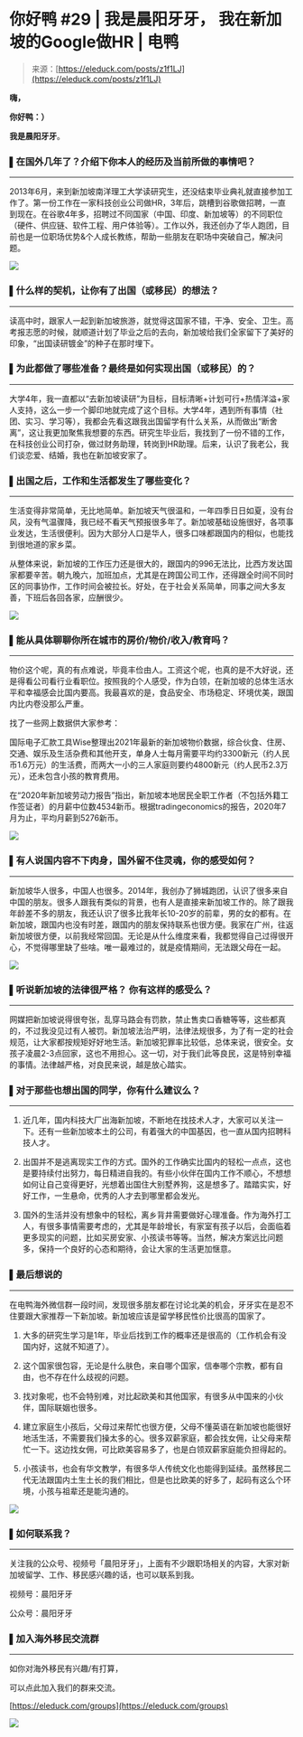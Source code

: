 <!--yml
category: 访谈
date: 2022-06-28 10:39:21
-->

# 你好鸭 #29 | 我是晨阳牙牙， 我在新加坡的Google做HR | 电鸭

> 来源：[https://eleduck.com/posts/z1f1LJ](https://eleduck.com/posts/z1f1LJ)

**嗨，**

**你好鸭：）**

**我是晨阳牙牙**。

### ▌在国外几年了？介绍下你本人的经历及当前所做的事情吧？

* * *

2013年6月，来到新加坡南洋理工大学读研究生，还没结束毕业典礼就直接参加工作了。第一份工作在一家科技创业公司做HR，3年后，跳槽到谷歌做招聘，一直到现在。在谷歌4年多，招聘过不同国家（中国、印度、新加坡等）的不同职位（硬件、供应链、软件工程、用户体验等）。工作以外，我还创办了华人跑团，目前也是一位职场优势&个人成长教练，帮助一些朋友在职场中突破自己，解决问题。

[![](img/7a15194b00a1c92b48a176b9cf97aaea.png)](https://duckfiles.oss-cn-qingdao.aliyuncs.com/eleduck/image/f65770c9-4bc1-4406-9756-32ceea22b1a5.jpeg)

### ▌什么样的契机，让你有了出国（或移民）的想法？

* * *

读高中时，跟家人一起到新加坡旅游，就觉得这国家不错，干净、安全、卫生。高考报志愿的时候，就顺道计划了毕业之后的去向，新加坡给我们全家留下了美好的印象，“出国读研镀金”的种子在那时埋下。

### ▌为此都做了哪些准备？最终是如何实现出国（或移民）的？

* * *

大学4年，我一直都以“去新加坡读研”为目标，目标清晰+计划可行+热情洋溢+家人支持，这么一步一个脚印地就完成了这个目标。大学4年，遇到所有事情（社团、实习、学习等），我都会先看这跟我出国留学有什么关系，从而做出“断舍离”，这让我更加聚焦我想要的东西。研究生毕业后，我找到了一份不错的工作，在科技创业公司打杂，做过财务助理，转岗到HR助理。后来，认识了我老公，我们谈恋爱、结婚，我也在新加坡安家了。

### ▌出国之后，工作和生活都发生了哪些变化？

* * *

生活变得非常简单，无比地简单。新加坡天气很温和，一年四季日日如夏，没有台风，没有气温骤降，我已经不看天气预报很多年了。新加坡基础设施很好，各项事业发达，生活很便利。因为大部分人口是华人，很多口味都跟国内的相似，也能找到很地道的家乡菜。

从整体来说，新加坡的工作压力还是很大的，跟国内的996无法比，比西方发达国家都要辛苦。朝九晚六，加班加点，尤其是在跨国公司工作，还得跟全时间不同时区的同事协作，工作时间会被拉长。好处，在于社会关系简单，同事之间大多友善，下班后各回各家，应酬很少。

[![](img/7675dead98b9ee6009ee8f09bd746a29.png)](https://duckfiles.oss-cn-qingdao.aliyuncs.com/eleduck/image/95cd5e77-bc06-4b5d-b642-ac2424a142eb.jpeg)

### ▌能从具体聊聊你所在城市的房价/物价/收入/教育吗？

* * *

物价这个呢，真的有点难说，毕竟丰俭由人。工资这个呢，也真的是不大好说，还是得看公司看行业看职位。按照我的个人感受，作为白领，在新加坡的总体生活水平和幸福感会比国内要高。我最喜欢的是，食品安全、市场稳定、环境优美，跟国内比内卷没那么严重。

找了一些网上数据供大家参考：

国际电子汇款工具Wise整理出2021年最新的新加坡物价数据，综合伙食、住房、交通、娱乐及生活杂费和其他开支，单身人士每月需要平均约3300新元（约人民币1.6万元）的生活费，而两大一小的三人家庭则要约4800新元（约人民币2.3万元），还未包含小孩的教育费用。

在“2020年新加坡劳动力报告”指出，新加坡本地居民全职工作者（不包括外籍工作签证者）的月薪中位数4534新币。根据tradingeconomics的报告，2020年7月为止，平均月薪到5276新币。

[![](img/4363431a56595b891c69b3298fa77e6f.png)](https://duckfiles.oss-cn-qingdao.aliyuncs.com/eleduck/image/02e44457-33eb-4b1c-861e-6b1782aab8ad.jpeg)

### ▌有人说国内容不下肉身，国外留不住灵魂，你的感受如何？

* * *

新加坡华人很多，中国人也很多。2014年，我创办了狮城跑团，认识了很多来自中国的朋友。很多人跟我有类似的背景，也有人是直接来新加坡工作的。除了跟我年龄差不多的朋友，我还认识了很多比我年长10-20岁的前辈，男的女的都有。在新加坡，跟国内也没有时差，跟国内的朋友保持联系也很方便。我家在广州，往返新加坡很方便，以前我经常回国。无论是从什么维度来看，我都觉得自己过得很开心，不觉得哪里缺了些啥。唯一最难过的，就是疫情期间，无法跟父母在一起。

[![](img/e698bb4cf981f0e91ab4149d6eeebb07.png)](https://duckfiles.oss-cn-qingdao.aliyuncs.com/eleduck/image/2a82696b-7080-466d-bfca-bce6d03cfd38.jpeg)

### ▌听说新加坡的法律很严格？ 你有这样的感受么？

* * *

网媒把新加坡说得很夸张，乱穿马路会有罚款，禁止售卖口香糖等等，这些都真的，不过我没见过有人被罚。新加坡法治严明，法律法规很多，为了有一定的社会规范，让大家都按规矩好好地生活。新加坡犯罪率比较低，总体来说，很安全。女孩子凌晨2-3点回家，这也不用担心。这一切，对于我们此等良民，这是特别幸福的事情。法律越严格，对良民来说，越是放心踏实。

### ▌对于那些也想出国的同学，你有什么建议么？

* * *

1.  近几年，国内科技大厂出海新加坡，不断地在找技术人才，大家可以关注一下。还有一些新加坡本土的公司，有着强大的中国基因，也一直从国内招聘科技人才。

2.  出国并不是逃离现实工作的方式。国外的工作确实比国内的轻松一点点，这也是要持续付出努力，每日精进自我的。有些小伙伴在国内工作不顺心，不想想如何让自己变得更好，光想着出国住大别墅养狗，这是想多了。踏踏实实，好好工作，一生悬命，优秀的人才去到哪里都会发光。

3.  国外的生活并没有想象中的轻松，离乡背井需要做好心理准备。作为海外打工人，有很多事情需要考虑的，尤其是年龄增长，有家室有孩子以后，会面临着更多现实的问题，比如买房安家、小孩读书等等。当然，解决方案远比问题多，保持一个良好的心态和期待，会让大家的生活更加惬意。

### ▌最后想说的

* * *

在电鸭海外微信群一段时间，发现很多朋友都在讨论北美的机会，牙牙实在是忍不住要跟大家推荐一下新加坡。新加坡应该是留学移民性价比很高的国家了。

1.  大多的研究生学习是1年，毕业后找到工作的概率还是很高的（工作机会有没国内好，这就不知道了）。

2.  这个国家很包容，无论是什么肤色，来自哪个国家，信奉哪个宗教，都有自由，也不存在什么歧视的问题。

3.  找对象呢，也不会特别难，对比起欧美和其他国家，有很多从中国来的小伙伴，国际联姻也很多。

4.  建立家庭生小孩后，父母过来帮忙也很方便，父母不懂英语在新加坡也能很好地活生活，不需要我们操太多的心。很多双薪家庭，都会找女佣，让父母来帮忙一下。这边找女佣，可比欧美容易多了，也是白领双薪家庭能负担得起的。

5.  小孩读书，也会有华文教学，有很多华人传统文化也能得到延续。虽然移民二代无法跟国内土生土长的我们相比，但是也比欧美的好多了，起码有这么个环境，小孩与祖辈还是能沟通的。

[![](img/6696d750bf5d11ba350fc7ace7463ca5.png)](https://duckfiles.oss-cn-qingdao.aliyuncs.com/eleduck/image/eaf06a35-b305-419c-914e-19bf51e06a07.jpeg)

### ▌如何联系我？

* * *

关注我的公众号、视频号「晨阳牙牙」，上面有不少跟职场相关的内容，大家对新加坡留学、工作、移民感兴趣的话，也可以联系到我。

视频号：晨阳牙牙

公众号：晨阳牙牙

### ▌加入海外移民交流群

* * *

如你对海外移民有兴趣/有打算，

可以点此加入我们的群来交流。

[https://eleduck.com/groups](https://eleduck.com/groups)

[![](img/a42583b409e471cec6a85050a631ad5a.png)](https://duckfiles.oss-cn-qingdao.aliyuncs.com/eleduck/image/c7c95c47-1795-42fd-bfca-8e68cffc13a9.png)